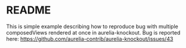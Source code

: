 # README

This is simple example describing how to reproduce bug with multiple composedViews rendered at once in aurelia-knockout.
Bug is reported here: <https://github.com/aurelia-contrib/aurelia-knockout/issues/43>
